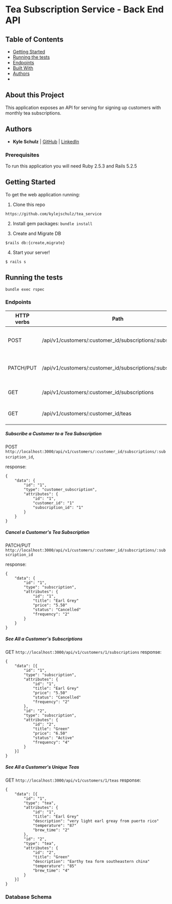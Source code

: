 # Tea Subscription Service - Back End API

## Table of Contents

- [Getting Started](#getting-started)
- [Running the tests](#running-the-tests)
- [Endpoints](#endpoints)
- [Built With](#built-with)
- [Authors](#authors)
- 
## About this Project
This application exposes an API for serving for signing up customers with monthly tea subscriptions.

## Authors
- **Kyle Schulz**
|    [GitHub](https://github.com/kylejschulz) |
[LinkedIn](https://www.linkedin.com/in/kyle-schulz-204056209/)


### Prerequisites

To run this application you will need Ruby 2.5.3 and Rails 5.2.5

## Getting Started

To get the web application running:

1. Clone this repo
```
https://github.com/kylejschulz/tea_service
```

2. Install gem packages: `bundle install`

3. Create and Migrate DB
```
$rails db:{create,migrate}
```

4. Start your server!
```
$ rails s
```

## Running the tests

```
bundle exec rspec
```

### Endpoints
HTTP verbs  | Path                                                               | Use
----------- | ------------------------------------------------------------------ |-------------------------------------------
POST        | /api/v1/customers/:customer_id/subscriptions/:subscription_id      | Subscribe a customer to a tea subscription
PATCH/PUT   | /api/v1/customers/:customer_id/subscriptions/:subscription_id      | Cancel a customer's tea subscription
GET         | /api/v1/customers/:customer_id/subscriptions                       | See all a customer's subscriptions
GET         | /api/v1/customers/:customer_id/teas                               | See all a customer's unique teas
##### Subscribe a Customer to a Tea Subscription
POST `http://localhost:3000/api/v1/customers/:customer_id/subscriptions/:subscription_id`,

response:
```
{
    "data": {
        "id": "1",
        "type": "customer_subscription",
        "attributes": {
            "id": "1",
            "customer_id": "1"
            "subscription_id": "1"
        }
    }
}
```
##### Cancel a Customer's Tea Subscription
PATCH/PUT `http://localhost:3000/api/v1/customers/:customer_id/subscriptions/:subscription_id`

response:
```
{
    "data": {
        "id": "1",
        "type": "subscription",
        "attributes": {
            "id": "1",
            "title": "Earl Grey"
            "price": "5.50"
            "status": "Cancelled"
            "frequency": "2"
        }
    }
}
```
##### See All a Customer's Subscriptions
GET `http://localhost:3000/api/v1/customers/1/subscriptions`
response:
```
{
    "data": [{
        "id": "1",
        "type": "subscription",
        "attributes": {
            "id": "1",
            "title": "Earl Grey"
            "price": "5.50"
            "status": "Cancelled"
            "frequency": "2"
        },
        "id": "2",
        "type": "subscription",
        "attributes": {
            "id": "2",
            "title": "Green"
            "price": "6.50"
            "status": "Active"
            "frequency": "4"
        }
    }]
}
```

##### See All a Customer's Unique Teas
GET `http://localhost:3000/api/v1/customers/1/teas`
response:
```
{
    "data": [{
        "id": "1",
        "type": "tea",
        "attributes": {
            "id": "1",
            "title": "Earl Grey"
            "description": "very light earl greay from puerto rico"
            "temperature": "87"
            "brew_time": "2"
        },
        "id": "2",
        "type": "tea",
        "attributes": {
            "id": "2",
            "title": "Green"
            "description": "Earthy tea form southeastern china"
            "temperature": "85"
            "brew_time": "4"
        }
    }]
}
```
### Database Schema

